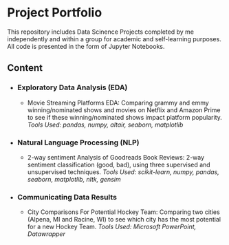# Project Portfolio
This repository includes Data Scinence Projects completed by me independently and within a group for academic and self-learning purposes. All code is presented in the form of Jupyter Notebooks.

## Content
* ### Exploratory Data Analysis (EDA)
  * Movie Streaming Platforms EDA: Comparing grammy and emmy winning/nominated shows and movies on Netflix and Amazon Prime to see if these winning/nominated shows impact platform popularity.
*Tools Used: pandas, numpy, altair, seaborn, matplotlib*
  
* ### Natural Language Processing (NLP)
  * 2-way sentiment Analysis of Goodreads Book Reviews: 2-way sentiment classification (good, bad), using three supervised and unsupervised techniques.
*Tools Used: scikit-learn, numpy, pandas, seaborn, matplotlib, nltk, gensim*
  
* ### Communicating Data Results
  * City Comparisons For Potential Hockey Team: Comparing two cities (Alpena, MI and Racine, WI) to see which city has the most potential for a new Hockey Team.
*Tools Used: Microsoft PowerPoint, Datawrapper*
